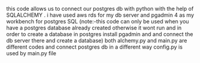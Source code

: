 this code allows us to connect our postgres db with python with the help of SQLALCHEMY . i have used aws rds for my db server and pgadmin 4 as my workbench for postgres SQL (note:-this code can only be used when you have a postgres database already created otherwise it wont run and in order to create a database in postgres install pgadmin and and connect the db server there and create a database) 
both alchemy.py and main.py are different codes and connect postgres db in a different way 
config.py is used by main.py file
